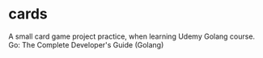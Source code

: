 # cards
A small card game project practice, when learning Udemy Golang course. Go: The Complete Developer's Guide (Golang)

